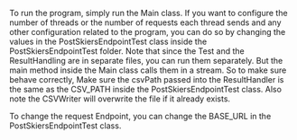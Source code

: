 To run the program, simply run the Main class. 
If you want to configure the number of threads or the number of requests each thread sends and any other configuration related to the program, you can do so by changing the values in the PostSkiersEndpointTest class inside the PostSkiersEndpointTest folder.
Note that since the Test and the ResultHandling are in separate files, you can run them separately. 
But the main method inside the Main class calls them in a stream. So to make sure behave correctly, Make sure the csvPath passed into the ResultHandler is the same as the CSV_PATH inside the PostSkiersEndpointTest class. 
Also note the CSVWriter will overwrite the file if it already exists.

To change the request Endpoint, you can change the BASE_URL in the PostSkiersEndpointTest class. 
